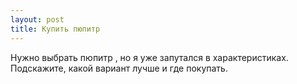 ```yaml
---
layout: post 
title: Купить пюпитр  
--- 
```

Нужно выбрать пюпитр  , но я уже запутался в характеристиках. Подскажите, какой вариант лучше и где покупать.
